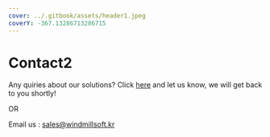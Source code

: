 ```yaml
---
cover: ../.gitbook/assets/header1.jpeg
coverY: -367.13286713286715
---
```


# Contact2

Any quiries about our solutions? Click [here](https://docs.google.com/forms/d/1ZKX5PM31z0PSpm-b4UNG1J8twSGb3WYwCVFh8K\_doAI/viewform?edit\_requested=true) and let us know, we will get back to you shortly!

OR

Email us : [sales@windmillsoft.kr](mailto:sales@windmillsoft.kr)
